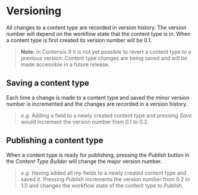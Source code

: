 # Versioning
All changes to a content type are recorded in version history. The version number will depend on the workflow state that the content type is in. When a content type is first created its version number will be 0.1.

> **Note:** in Contensis 9 it is not yet possible to revert a content type to a previous version. Content type changes are being saved and will be made accessible in a future release.

## Saving a content type
Each time a change is made to a content type and saved the minor version number is incremented and the changes are recorded in a version history.

> *e.g.* Adding a field to a newly created content type and pressing _Save_ would increment the version number from 0.1 to 0.2.

## Publishing a content type
When a content type is ready for publishing, pressing the _Publish_ button in the *Content Type Builder* will change the major version number.

> *e.g.* Having added all my fields to a newly created content type and saved it. Pressing _Publish_ increments the version number from 0.2 to 1.0 and changes the workflow state of the content type to *Publish*.
